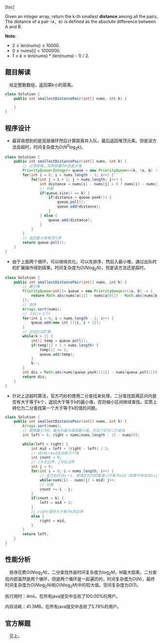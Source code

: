 [toc]

Given an integer array, return the k-th smallest **distance** among all the pairs. The distance of a pair `(A, B)` is defined as the absolute difference between A and B.



**Note**:

* $2 \le \text{len(nums)} \le 10000$.
* $0 \le \text{nums[i]} < 1000000$.
* $1 \le k \le \text{len(nums) * (len(nums) - 1) / 2}$.



## 题目解读

&emsp;给定整数数组，返回第$k$小的距离。

```java
class Solution {
    public int smallestDistancePair(int[] nums, int k) {

    }
}
```

## 程序设计

* 最容易想到的是双层循环然后计算距离并入队，最后返回堆顶元素。但是该方法会超时，时间复杂度为$O(N^2\log_2k)$。

```java
class Solution {
    public int smallestDistancePair(int[] nums, int k) {
        // 记录距离，采用容量为k的最大堆
        PriorityQueue<Integer> queue = new PriorityQueue<>(k, (a, b) -> b - a);
        for(int i = 0; i < nums.length - 1; i++) {
            for(int j = i + 1; j < nums.length; j++) {
                int distance = nums[i] - nums[j] > 0 ? nums[i] - nums[j] : nums[j] - nums[i];
                // 判断
                if(queue.size() == k) {
                    if(distance < queue.peek()) {
                        queue.poll();
                        queue.add(distance);
                    }
                } else {
                    queue.add(distance);
                }
            }
        }
        // 返回最大堆堆顶元素
        return queue.poll();
    }
}
```

* 由于上面两个循环，可以继续优化。可以先排序，然后入最小堆，通过出队时的扩展操作得到结果。时间复杂度为$O(N\log_2N)$，但是该方法还是超时。

```java
class Solution {
    public int smallestDistancePair(int[] nums, int k) {
        // 最小堆
        PriorityQueue<int[]> queue = new PriorityQueue<>((a, b) -> {
            return Math.abs(nums[a[1]] - nums[a[0]]) - Math.abs(nums[b[1]] - nums[b[0]]);
        });
        // 排序
        Arrays.sort(nums);
        // 入队(n-1个)
        for(int i = 0; i < nums.length - 1; i++) {
            queue.add(new int []{i, i + 1});
        }
        // 边出队边扩展
        while(k > 1) {
            int[] temp = queue.poll();
            if(temp[1] + 1 < nums.length) {
                temp[1] += 1;
                queue.add(temp);
            }
            k--;
        }
        int dis = Math.abs(nums[queue.peek()[1]] - nums[queue.poll()[0]]);
        return dis;
    }
}
```

* 针对上述超时算法，官方巧妙的使用二分查找来处理，二分查找距离区间内是否有大于等于k个，返回大于等于k的最小值，否则缩小区间继续查找。实质上转化为二分查找第一个大于等于k的值的问题。

```java
class Solution {
    public int smallestDistancePair(int[] nums, int k) {
        Arrays.sort(nums);
        // 距离最小为0，最大为最大值减最小值，在这个区间二分查找
        int left = 0, right = nums[nums.length - 1] - nums[0];
       
        while(left < right) {
            int mid = left + (right - left) / 2;
            // 统计0～mid区间有几个值
            int count = 0;
            // i为左边界，j为右边界
            int j = 0;
            for(int i = 0; i < nums.length; i++) {
                // 定位到区间j～i，使得区间内的距离小于等于mid（如果不存在则i=j）
                while(nums[i] - nums[j] > mid) j++;
                // 计数
                count += i - j;
            }
            if(count < k) {
                left = mid + 1;
            } 
            // right保持大于等于k的边界
            else {
                right = mid;
            }
        }
        return left;
    }
}
```

## 性能分析

&emsp;排序花费$O(N\log_2N)$，二分查找外层时间复杂度为$\log_2M$，$M$最大距离，二分查找内部虽然是两个循环，但是两个循环是一起遍历的，时间复杂度为$O(N)$，最终时间复杂度为$O(N\log_2N)$和$O(N\log_2M)$中的较大值。空间复杂度为$O(1)$。

执行用时：4ms，在所有java提交中击败了100.00%的用户。

内存消耗：41.3MB，在所有java提交中击败了5.79%的用户。

## 官方解题

&emsp;见上。